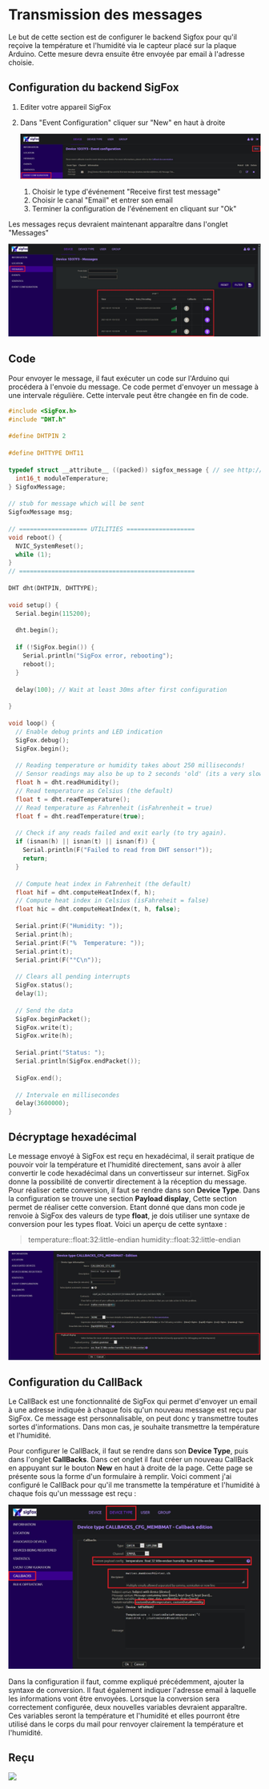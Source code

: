 # Transmission des messages

Le but de cette section est de configurer le backend Sigfox pour qu'il reçoive la température et l'humidité via le capteur placé sur la plaque Arduino. Cette mesure devra ensuite être envoyée par email à l'adresse choisie.

## Configuration du backend SigFox

1. Editer votre appareil SigFox

2. Dans "Event Configuration"  cliquer sur "New" en haut à droite

   ![](https://github.com/divtec-cejef/2021-MSC-IoT-Matteo-Membrez/blob/main/doc/img/message/CreerEvent.jpg)

   1. Choisir le type d'événement "Receive first test message"
   2. Choisir le canal "Email" et entrer son email
   3. Terminer la configuration de l'événement en cliquant sur "Ok"

Les messages reçus devraient maintenant apparaître dans l'onglet "Messages"

![](https://github.com/divtec-cejef/2021-MSC-IoT-Matteo-Membrez/blob/main/doc/img/message/message.jpg)

## Code

Pour envoyer le message, il faut exécuter un code sur l'Arduino qui procédera à l'envoie du message. Ce code permet d'envoyer un message à une intervale régulière. Cette intervale peut être changée en fin de code.

```c
#include <SigFox.h>
#include "DHT.h"

#define DHTPIN 2

#define DHTTYPE DHT11

typedef struct __attribute__ ((packed)) sigfox_message { // see http://www.catb.org/esr/structure-packing/#_structure_alignment_and_padding
  int16_t moduleTemperature;
} SigfoxMessage;

// stub for message which will be sent
SigfoxMessage msg;

// =================== UTILITIES ===================
void reboot() {
  NVIC_SystemReset();
  while (1);
}
// =================================================

DHT dht(DHTPIN, DHTTYPE);

void setup() {
  Serial.begin(115200);

  dht.begin();

  if (!SigFox.begin()) {
    Serial.println("SigFox error, rebooting");
    reboot();
  }

  delay(100); // Wait at least 30ms after first configuration

}

void loop() {
  // Enable debug prints and LED indication
  SigFox.debug();
  SigFox.begin();
  
  // Reading temperature or humidity takes about 250 milliseconds!
  // Sensor readings may also be up to 2 seconds 'old' (its a very slow sensor)
  float h = dht.readHumidity();
  // Read temperature as Celsius (the default)
  float t = dht.readTemperature();
  // Read temperature as Fahrenheit (isFahrenheit = true)
  float f = dht.readTemperature(true);

  // Check if any reads failed and exit early (to try again).
  if (isnan(h) || isnan(t) || isnan(f)) {
    Serial.println(F("Failed to read from DHT sensor!"));
    return;
  }

  // Compute heat index in Fahrenheit (the default)
  float hif = dht.computeHeatIndex(f, h);
  // Compute heat index in Celsius (isFahreheit = false)
  float hic = dht.computeHeatIndex(t, h, false);

  Serial.print(F("Humidity: "));
  Serial.print(h);
  Serial.print(F("%  Temperature: "));
  Serial.print(t);
  Serial.print(F("°C\n"));

  // Clears all pending interrupts
  SigFox.status(); 
  delay(1);

  // Send the data
  SigFox.beginPacket();
  SigFox.write(t);
  SigFox.write(h);

  Serial.print("Status: ");
  Serial.println(SigFox.endPacket());

  SigFox.end();
  
  // Intervale en millisecondes
  delay(3600000);
}
```

## Décryptage hexadécimal

Le message envoyé à SigFox est reçu en hexadécimal, il serait pratique de pouvoir voir la température et l'humidité directement, sans avoir à aller convertir le code hexadécimal dans un convertisseur sur internet. SigFox donne la possibilité de convertir directement à la réception du message. Pour réaliser cette conversion, il faut se rendre dans son **Device Type**. Dans la configuration se trouve une section **Payload display**, Cette section permet de réaliser cette conversion. Etant donné que dans mon code je renvoie à SigFox des valeurs de type **float**, je dois utiliser une syntaxe de conversion pour les types float. Voici un aperçu de cette syntaxe :

> temperature::float:32:little-endian humidity::float:32:little-endian

![](https://github.com/divtec-cejef/2021-MSC-IoT-Matteo-Membrez/blob/main/doc/img/message/decryptage.jpg)

## Configuration du CallBack

Le CallBack est une fonctionnalité de SigFox qui permet d'envoyer un email à une adresse indiquée à chaque fois qu'un nouveau message est reçu par SigFox. Ce message est personnalisable, on peut donc y transmettre toutes sortes d'informations. Dans mon cas, je souhaite transmettre la température et l'humidité.

Pour configurer le CallBack, il faut se rendre dans son **Device Type**, puis dans l'onglet **CallBacks**. Dans cet onglet il faut créer un nouveau CallBack en appuyant sur le bouton **New** en haut à droite de la page. Cette page se présente sous la forme d'un formulaire à remplir. Voici comment j'ai configuré le CallBack pour qu'il me transmette la température et l'humidité à chaque fois qu'un messsage est reçu :

![](https://github.com/divtec-cejef/2021-MSC-IoT-Matteo-Membrez/blob/main/doc/img/message/CallBack.jpg)

Dans la configuration il faut, comme expliqué précédemment, ajouter la syntaxe de conversion. Il faut également indiquer l'adresse email à laquelle les informations vont être envoyées. Lorsque la conversion sera correctement configurée, deux nouvelles variables devraient apparaître. Ces variables seront la température et l'humidité et elles pourront être utilisé dans le corps du mail pour renvoyer clairement la température et l'humidité.

## Reçu

![](https://github.com/divtec-cejef/2021-MSC-IoT-Matteo-Membrez/blob/main/doc/img/message/reçu.jpg)